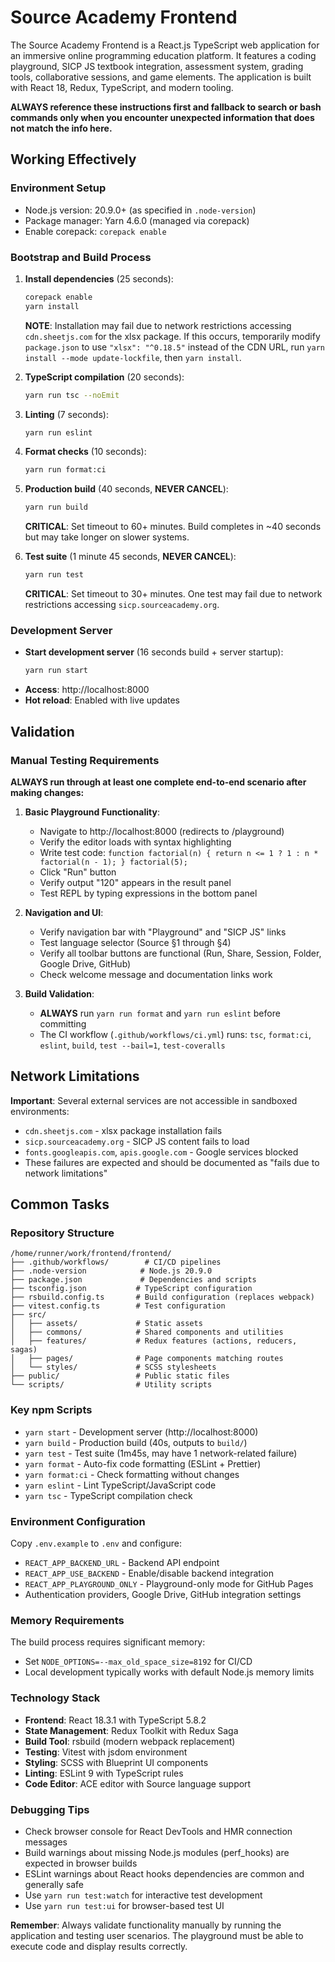 # Source Academy Frontend

The Source Academy Frontend is a React.js TypeScript web application for an immersive online programming education platform. It features a coding playground, SICP JS textbook integration, assessment system, grading tools, collaborative sessions, and game elements. The application is built with React 18, Redux, TypeScript, and modern tooling.

**ALWAYS reference these instructions first and fallback to search or bash commands only when you encounter unexpected information that does not match the info here.**

## Working Effectively

### Environment Setup
- Node.js version: 20.9.0+ (as specified in `.node-version`)
- Package manager: Yarn 4.6.0 (managed via corepack)
- Enable corepack: `corepack enable`

### Bootstrap and Build Process
1. **Install dependencies** (25 seconds):
   ```bash
   corepack enable
   yarn install
   ```
   **NOTE**: Installation may fail due to network restrictions accessing `cdn.sheetjs.com` for the xlsx package. If this occurs, temporarily modify `package.json` to use `"xlsx": "^0.18.5"` instead of the CDN URL, run `yarn install --mode update-lockfile`, then `yarn install`.

2. **TypeScript compilation** (20 seconds):
   ```bash
   yarn run tsc --noEmit
   ```

3. **Linting** (7 seconds):
   ```bash
   yarn run eslint
   ```

4. **Format checks** (10 seconds):
   ```bash
   yarn run format:ci
   ```

5. **Production build** (40 seconds, **NEVER CANCEL**):
   ```bash
   yarn run build
   ```
   **CRITICAL**: Set timeout to 60+ minutes. Build completes in ~40 seconds but may take longer on slower systems.

6. **Test suite** (1 minute 45 seconds, **NEVER CANCEL**):
   ```bash
   yarn run test
   ```
   **CRITICAL**: Set timeout to 30+ minutes. One test may fail due to network restrictions accessing `sicp.sourceacademy.org`.

### Development Server
- **Start development server** (16 seconds build + server startup):
  ```bash
  yarn run start
  ```
- **Access**: http://localhost:8000
- **Hot reload**: Enabled with live updates

## Validation

### Manual Testing Requirements
**ALWAYS run through at least one complete end-to-end scenario after making changes:**

1. **Basic Playground Functionality**:
   - Navigate to http://localhost:8000 (redirects to /playground)
   - Verify the editor loads with syntax highlighting
   - Write test code: `function factorial(n) { return n <= 1 ? 1 : n * factorial(n - 1); } factorial(5);`
   - Click "Run" button
   - Verify output "120" appears in the result panel
   - Test REPL by typing expressions in the bottom panel

2. **Navigation and UI**:
   - Verify navigation bar with "Playground" and "SICP JS" links
   - Test language selector (Source §1 through §4)
   - Verify all toolbar buttons are functional (Run, Share, Session, Folder, Google Drive, GitHub)
   - Check welcome message and documentation links work

3. **Build Validation**:
   - **ALWAYS** run `yarn run format` and `yarn run eslint` before committing
   - The CI workflow (`.github/workflows/ci.yml`) runs: `tsc`, `format:ci`, `eslint`, `build`, `test --bail=1`, `test-coveralls`

## Network Limitations

**Important**: Several external services are not accessible in sandboxed environments:
- `cdn.sheetjs.com` - xlsx package installation fails
- `sicp.sourceacademy.org` - SICP JS content fails to load
- `fonts.googleapis.com`, `apis.google.com` - Google services blocked
- These failures are expected and should be documented as "fails due to network limitations"

## Common Tasks

### Repository Structure
```
/home/runner/work/frontend/frontend/
├── .github/workflows/        # CI/CD pipelines
├── .node-version            # Node.js 20.9.0
├── package.json             # Dependencies and scripts
├── tsconfig.json           # TypeScript configuration
├── rsbuild.config.ts       # Build configuration (replaces webpack)
├── vitest.config.ts        # Test configuration
├── src/
│   ├── assets/             # Static assets
│   ├── commons/            # Shared components and utilities
│   ├── features/           # Redux features (actions, reducers, sagas)
│   ├── pages/              # Page components matching routes
│   └── styles/             # SCSS stylesheets
├── public/                 # Public static files
└── scripts/                # Utility scripts
```

### Key npm Scripts
- `yarn start` - Development server (http://localhost:8000)
- `yarn build` - Production build (40s, outputs to `build/`)
- `yarn test` - Test suite (1m45s, may have 1 network-related failure)
- `yarn format` - Auto-fix code formatting (ESLint + Prettier)
- `yarn format:ci` - Check formatting without changes
- `yarn eslint` - Lint TypeScript/JavaScript code
- `yarn tsc` - TypeScript compilation check

### Environment Configuration
Copy `.env.example` to `.env` and configure:
- `REACT_APP_BACKEND_URL` - Backend API endpoint
- `REACT_APP_USE_BACKEND` - Enable/disable backend integration
- `REACT_APP_PLAYGROUND_ONLY` - Playground-only mode for GitHub Pages
- Authentication providers, Google Drive, GitHub integration settings

### Memory Requirements
The build process requires significant memory:
- Set `NODE_OPTIONS=--max_old_space_size=8192` for CI/CD
- Local development typically works with default Node.js memory limits

### Technology Stack
- **Frontend**: React 18.3.1 with TypeScript 5.8.2
- **State Management**: Redux Toolkit with Redux Saga
- **Build Tool**: rsbuild (modern webpack replacement)
- **Testing**: Vitest with jsdom environment
- **Styling**: SCSS with Blueprint UI components
- **Linting**: ESLint 9 with TypeScript rules
- **Code Editor**: ACE editor with Source language support

### Debugging Tips
- Check browser console for React DevTools and HMR connection messages
- Build warnings about missing Node.js modules (perf_hooks) are expected in browser builds
- ESLint warnings about React hooks dependencies are common and generally safe
- Use `yarn run test:watch` for interactive test development
- Use `yarn run test:ui` for browser-based test UI

**Remember**: Always validate functionality manually by running the application and testing user scenarios. The playground must be able to execute code and display results correctly.